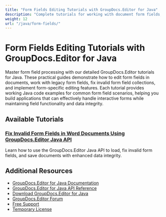 ```yaml
---
title: "Form Fields Editing Tutorials with GroupDocs.Editor for Java"
description: "Complete tutorials for working with document form fields, interactive forms, and form content using GroupDocs.Editor for Java."
weight: 12
url: "/java/form-fields/"
---
```


# Form Fields Editing Tutorials with GroupDocs.Editor for Java

Master form field processing with our detailed GroupDocs.Editor tutorials for Java. These practical guides demonstrate how to edit form fields in documents, work with legacy form fields, fix invalid form field collections, and implement form-specific editing features. Each tutorial provides working Java code examples for common form field scenarios, helping you build applications that can effectively handle interactive forms while maintaining field functionality and data integrity.

## Available Tutorials

### [Fix Invalid Form Fields in Word Documents Using GroupDocs.Editor Java API](./groupdocs-editor-java-fix-form-fields/)
Learn how to use the GroupDocs.Editor Java API to load, fix invalid form fields, and save documents with enhanced data integrity.

## Additional Resources

- [GroupDocs.Editor for Java Documentation](https://docs.groupdocs.com/editor/java/)
- [GroupDocs.Editor for Java API Reference](https://reference.groupdocs.com/editor/java/)
- [Download GroupDocs.Editor for Java](https://releases.groupdocs.com/editor/java/)
- [GroupDocs.Editor Forum](https://forum.groupdocs.com/c/editor)
- [Free Support](https://forum.groupdocs.com/)
- [Temporary License](https://purchase.groupdocs.com/temporary-license/)
